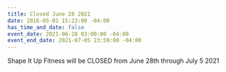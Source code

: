 ```yaml
---
title: Closed June 28 2021
date: 2016-05-01 15:23:00 -04:00
has_time_and_date: false
event_date: 2021-06-28 03:00:00 -04:00
event_end_date: 2021-07-05 23:59:00 -04:00
---
```


Shape It Up Fitness will be CLOSED from June 28th through July 5 2021  